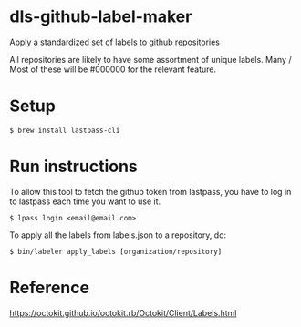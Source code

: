 # dls-github-label-maker
Apply a standardized set of labels to github repositories

All repositories are likely to have some assortment of unique labels. Many / Most of these will be #000000 for the relevant feature.

# Setup

```
$ brew install lastpass-cli
```

# Run instructions

To allow this tool to fetch the github token from lastpass, you have to log in
to lastpass each time you want to use it.

```
$ lpass login <email@email.com>
```

To apply all the labels from labels.json to a repository, do:

```
$ bin/labeler apply_labels [organization/repository]
```

# Reference
https://octokit.github.io/octokit.rb/Octokit/Client/Labels.html
